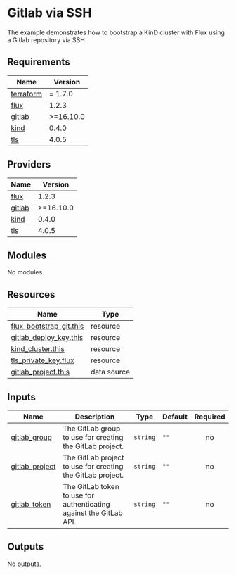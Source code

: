 # Gitlab via SSH

The example demonstrates how to bootstrap a KinD cluster with Flux using a Gitlab repository via SSH.

<!-- BEGINNING OF PRE-COMMIT-TERRAFORM DOCS HOOK -->
## Requirements

| Name | Version |
|------|---------|
| <a name="requirement_terraform"></a> [terraform](#requirement\_terraform) | = 1.7.0 |
| <a name="requirement_flux"></a> [flux](#requirement\_flux) | 1.2.3 |
| <a name="requirement_gitlab"></a> [gitlab](#requirement\_gitlab) | >=16.10.0 |
| <a name="requirement_kind"></a> [kind](#requirement\_kind) | 0.4.0 |
| <a name="requirement_tls"></a> [tls](#requirement\_tls) | 4.0.5 |

## Providers

| Name | Version |
|------|---------|
| <a name="provider_flux"></a> [flux](#provider\_flux) | 1.2.3 |
| <a name="provider_gitlab"></a> [gitlab](#provider\_gitlab) | >=16.10.0 |
| <a name="provider_kind"></a> [kind](#provider\_kind) | 0.4.0 |
| <a name="provider_tls"></a> [tls](#provider\_tls) | 4.0.5 |

## Modules

No modules.

## Resources

| Name | Type |
|------|------|
| [flux_bootstrap_git.this](https://registry.terraform.io/providers/fluxcd/flux/1.2.3/docs/resources/bootstrap_git) | resource |
| [gitlab_deploy_key.this](https://registry.terraform.io/providers/gitlabhq/gitlab/latest/docs/resources/deploy_key) | resource |
| [kind_cluster.this](https://registry.terraform.io/providers/tehcyx/kind/0.4.0/docs/resources/cluster) | resource |
| [tls_private_key.flux](https://registry.terraform.io/providers/hashicorp/tls/4.0.5/docs/resources/private_key) | resource |
| [gitlab_project.this](https://registry.terraform.io/providers/gitlabhq/gitlab/latest/docs/data-sources/project) | data source |

## Inputs

| Name | Description | Type | Default | Required |
|------|-------------|------|---------|:--------:|
| <a name="input_gitlab_group"></a> [gitlab\_group](#input\_gitlab\_group) | The GitLab group to use for creating the GitLab project. | `string` | `""` | no |
| <a name="input_gitlab_project"></a> [gitlab\_project](#input\_gitlab\_project) | The GitLab project to use for creating the GitLab project. | `string` | `""` | no |
| <a name="input_gitlab_token"></a> [gitlab\_token](#input\_gitlab\_token) | The GitLab token to use for authenticating against the GitLab API. | `string` | `""` | no |

## Outputs

No outputs.
<!-- END OF PRE-COMMIT-TERRAFORM DOCS HOOK -->
